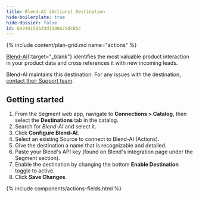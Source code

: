```yaml
---
title: Blend-AI (Actions) Destination
hide-boilerplate: true
hide-dossier: false
id: 64244158b33d1380a79dc85c 
---
```

{% include content/plan-grid.md name="actions" %}

[Blend-AI](https://blnd.ai/?utm_source=segmentio&utm_medium=docs&utm_campaign=partners){:target="_blank"} identifies the most valuable product interaction in your product data and cross references it with new incoming leads.

Blend-AI maintains this destination. For any issues with the destination, [contact their Support team](mailto:support@blnd.ai).

## Getting started

1. From the Segment web app, navigate to **Connections > Catalog**, then select the **Destinations** tab in the catalog. 
2. Search for *Blend-AI* and select it.
3. Click **Configure Blend-AI**.
4. Select an existing Source to connect to Blend-AI (Actions).
5. Give the destination a name that is recognizable and detailed.
6. Paste your Blend's API key (found on Blend's integration page under the Segment section).
7. Enable the destination by changing the bottom **Enable Destination** toggle to active.
8. Click **Save Changes**. 

{% include components/actions-fields.html %}
